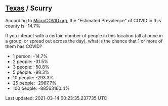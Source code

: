 
## [Texas](/united-states/texas) / Scurry

According to [MicroCOVID.org](http://microcovid.org),
the "Estimated Prevalence" of COVID in this county is -14.7%

If you interact with a certain number of people in this location
(all at once in a group, or spread out across the day), what is the chance that
1 or more of them has COVID?

- 1 person: -14.7%
- 2 people: -31.5%
- 3 people: -50.8%
- 5 people: -98.3%
- 10 people: -293.3%
- 25 people: -2967.7%
- 100 people: -88563160.4%

Last updated: 2021-03-14 00:23:35.237735 UTC
